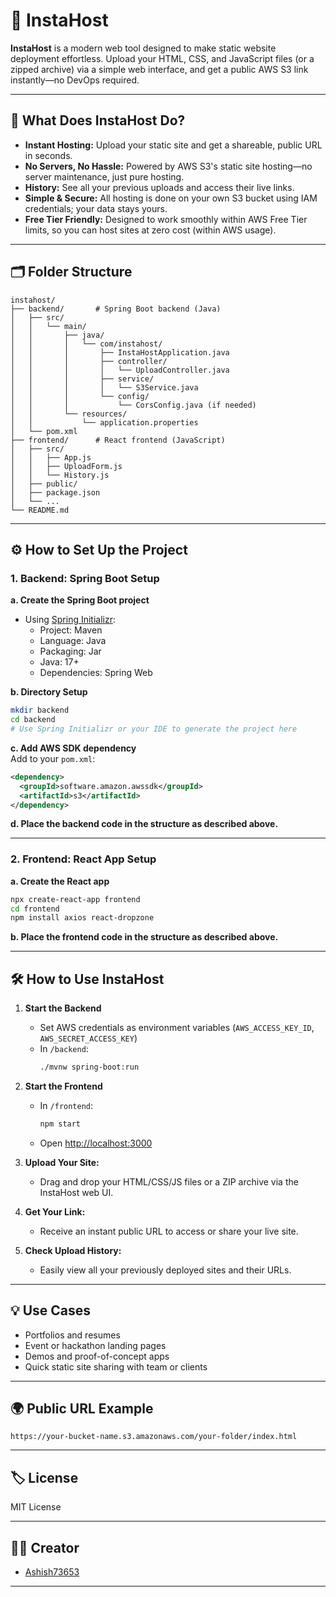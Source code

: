 # 🚀 InstaHost

**InstaHost** is a modern web tool designed to make static website deployment effortless. Upload your HTML, CSS, and JavaScript files (or a zipped archive) via a simple web interface, and get a public AWS S3 link instantly—no DevOps required.

---

## 🌟 What Does InstaHost Do?

- **Instant Hosting:** Upload your static site and get a shareable, public URL in seconds.
- **No Servers, No Hassle:** Powered by AWS S3's static site hosting—no server maintenance, just pure hosting.
- **History:** See all your previous uploads and access their live links.
- **Simple & Secure:** All hosting is done on your own S3 bucket using IAM credentials; your data stays yours.
- **Free Tier Friendly:** Designed to work smoothly within AWS Free Tier limits, so you can host sites at zero cost (within AWS usage).

---

## 🗂️ Folder Structure

```
instahost/
├── backend/       # Spring Boot backend (Java)
│   ├── src/
│   │   └── main/
│   │       ├── java/
│   │       │   └── com/instahost/
│   │       │       ├── InstaHostApplication.java
│   │       │       ├── controller/
│   │       │       │   └── UploadController.java
│   │       │       ├── service/
│   │       │       │   └── S3Service.java
│   │       │       └── config/
│   │       │           └── CorsConfig.java (if needed)
│   │       └── resources/
│   │           └── application.properties
│   └── pom.xml
├── frontend/      # React frontend (JavaScript)
│   ├── src/
│   │   ├── App.js
│   │   ├── UploadForm.js
│   │   └── History.js
│   ├── public/
│   ├── package.json
│   └── ...
└── README.md
```

---

## ⚙️ How to Set Up the Project

### 1. Backend: Spring Boot Setup

**a. Create the Spring Boot project**

- Using [Spring Initializr](https://start.spring.io/):
  - Project: Maven
  - Language: Java
  - Packaging: Jar
  - Java: 17+
  - Dependencies: Spring Web

**b. Directory Setup**

```bash
mkdir backend
cd backend
# Use Spring Initializr or your IDE to generate the project here
```

**c. Add AWS SDK dependency**  
Add to your `pom.xml`:

```xml
<dependency>
  <groupId>software.amazon.awssdk</groupId>
  <artifactId>s3</artifactId>
</dependency>
```

**d. Place the backend code in the structure as described above.**

---

### 2. Frontend: React App Setup

**a. Create the React app**

```bash
npx create-react-app frontend
cd frontend
npm install axios react-dropzone
```

**b. Place the frontend code in the structure as described above.**

---

## 🛠️ How to Use InstaHost

1. **Start the Backend**
   - Set AWS credentials as environment variables (`AWS_ACCESS_KEY_ID`, `AWS_SECRET_ACCESS_KEY`)
   - In `/backend`:
     ```bash
     ./mvnw spring-boot:run
     ```
2. **Start the Frontend**
   - In `/frontend`:
     ```bash
     npm start
     ```
   - Open [http://localhost:3000](http://localhost:3000)

3. **Upload Your Site:**  
   - Drag and drop your HTML/CSS/JS files or a ZIP archive via the InstaHost web UI.
4. **Get Your Link:**  
   - Receive an instant public URL to access or share your live site.
5. **Check Upload History:**  
   - Easily view all your previously deployed sites and their URLs.

---

## 💡 Use Cases

- Portfolios and resumes  
- Event or hackathon landing pages  
- Demos and proof-of-concept apps  
- Quick static site sharing with team or clients  

---

## 🌍 Public URL Example

```
https://your-bucket-name.s3.amazonaws.com/your-folder/index.html
```

---

## 🏷️ License

MIT License

---

## 👨‍💻 Creator

- [Ashish73653](https://github.com/Ashish73653)

---
